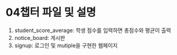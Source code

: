 # 04챕터 파일 및 설명

1. student_score_average: 학생 점수를 입력하면 총점수와 평균이 출력
2. notice_board: 게시판
3. signup: 로그인 및 mutiple을 구현한 웹페이지
